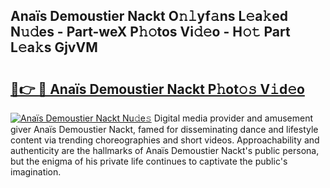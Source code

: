 ## Anaïs Demoustier Nackt O𝚗𝚕yf𝚊ns L𝚎a𝚔ed N𝚞𝚍es - Part-weX P𝚑𝚘tos Vi𝚍𝚎o - H𝚘𝚝 Part L𝚎a𝚔s GjvVM

# <h2><a href="http://kf0w0u.oniu.top/?m=Ana%c3%afs+Demoustier+Nackt">🔗👉 🔴 Anaïs Demoustier Nackt P𝚑ot𝚘𝚜 V𝚒d𝚎o</a></h2>

[![Anaïs Demoustier Nackt Nu𝚍e𝚜](https://i.imgur.com/0qMVB7G.gif)](http://kf0w0u.oniu.top/?m=Ana%c3%afs+Demoustier+Nackt)
Digital media provider and amusement giver Anaïs Demoustier Nackt, famed for disseminating dance and lifestyle content via trending choreographies and short videos. Approachability and authenticity are the hallmarks of Anaïs Demoustier Nackt's public persona, but the enigma of his private life continues to captivate the public's imagination.  
